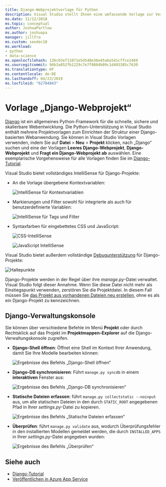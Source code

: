 ```yaml
---
title: Django-Webprojektvorlage für Python
description: Visual Studio stellt Ihnen eine umfassende Vorlage zur Verfügung, mit der Sie mithilfe von Python einfach und schnell Django-Webanwendungen erstellen können.
ms.date: 11/12/2018
ms.topic: conceptual
author: JoshuaPartlow
ms.author: joshuapa
manager: jillfra
ms.custom: seodec18
ms.workload:
- python
- data-science
ms.openlocfilehash: 136c03ef11071e5d548e36e45a6a541cffce1469
ms.sourcegitcommit: 94b3a052fb1229c7e7f8804b09c1d403385c7630
ms.translationtype: HT
ms.contentlocale: de-DE
ms.lasthandoff: 04/23/2019
ms.locfileid: "62784843"
---
```

# <a name="django-web-project-template"></a>Vorlage „Django-Webprojekt“

[Django](https://www.djangoproject.com/) ist ein allgemeines Python-Framework für die schnelle, sichere und skalierbare Webentwicklung. Die Python-Unterstützung in Visual Studio enthält mehrere Projektvorlagen zum Einrichten der Struktur einer Django-basierten Webanwendung. Sie können in Visual Studio Vorlagen verwenden, indem Sie auf **Datei** > **Neu** > **Projekt** klicken, nach „Django“ suchen und eine der Vorlagen **Leeres Django-Webprojekt**, **Django-Webprojekt** und **Fragt ein Django-Webprojekt ab** auswählen. Eine exemplarische Vorgehensweise für alle Vorlagen finden Sie im [Django-Tutorial](learn-django-in-visual-studio-step-01-project-and-solution.md).

Visual Studio bietet vollständiges IntelliSense für Django-Projekte:

- An die Vorlage übergebene Kontextvariablen:

    ![IntelliSense für Kontextvariablen](media/template-django-intellisense.png)

- Markierungen und Filter sowohl für integrierte als auch für benutzerdefinierte Variablen:

    ![IntelliSense für Tags und Filter](media/template-django-intellisense-filter.png)

- Syntaxfarben für eingebettetes CSS und JavaScript:

    ![CSS-IntelliSense](media/template-django-intellisense-css.png)

    ![JavaScript IntelliSense](media/template-django-intellisense-js.png)

Visual Studio bietet außerdem vollständige [Debugunterstützung](debugging-python-in-visual-studio.md) für Django-Projekte:

![Haltepunkte](media/template-django-debugging.png)

Django-Projekte werden in der Regel über ihre *manage.py*-Datei verwaltet. Visual Studio folgt dieser Annahme. Wenn Sie diese Datei nicht mehr als Einstiegspunkt verwenden, zerstören Sie die Projektdatei. In diesem Fall müssen Sie [das Projekt aus vorhandenen Dateien neu erstellen](managing-python-projects-in-visual-studio.md#create-a-project-from-existing-files), ohne es als ein Django-Projekt zu kennzeichnen.

## <a name="django-management-console"></a>Django-Verwaltungskonsole

Sie können über verschiedene Befehle im Menü **Projekt** oder durch Rechtsklick auf das Projekt im **Projektmappen-Explorer** auf die Django-Verwaltungskonsole zugreifen.

- **Django-Shell öffnen**: Öffnet eine Shell im Kontext Ihrer Anwendung, damit Sie Ihre Modelle bearbeiten können:

    ![Ergebnisse des Befehls „Django-Shell öffnen“](media/template-django-console-shell.png)

- **Django-DB synchronisieren**: Führt `manage.py syncdb` in einem **interaktiven** Fenster aus:

    ![Ergebnisse des Befehls „Django-DB synchronisieren“](media/template-django-console-sync-db.png)

- **Statische Dateien erfassen**: führt `manage.py collectstatic --noinput` aus, um alle statischen Dateien in den durch `STATIC_ROOT` angegebenen Pfad in Ihrer *settings.py*-Datei zu kopieren.

    ![Ergebnisse des Befehls „Statische Dateien erfassen“](media/template-django-console-collect-static.png)

- **Überprüfen**: führt `manage.py validate` aus, wodurch Überprüfungsfehler in den installierten Modellen gemeldet werden, die durch `INSTALLED_APPS` in Ihrer *settings.py*-Datei angegeben wurden:

    ![Ergebnisse des Befehls „Überprüfen“](media/template-django-console-validate.png)

## <a name="see-also"></a>Siehe auch

- [Django-Tutorial](learn-django-in-visual-studio-step-01-project-and-solution.md)
- [Veröffentlichen in Azure App Service](publishing-python-web-applications-to-azure-from-visual-studio.md)
